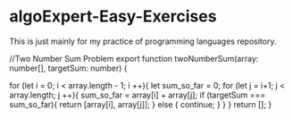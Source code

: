 # algoExpert-Easy-Exercises
This is just mainly for my practice of programming languages repository.

//Two Number Sum Problem
export function twoNumberSum(array: number[], targetSum: number) {

  for (let i = 0; i < array.length - 1; i ++){
    let sum_so_far = 0;
    for (let j = i+1; j < array.length; j ++){
      sum_so_far = array[i] + array[j];
      if (targetSum === sum_so_far){
        return [array[i], array[j]];
      } else {
        continue;
      }
    }
  }
  return [];
}


